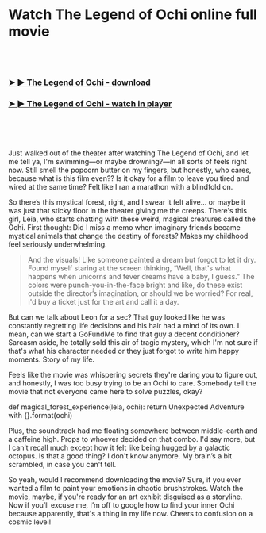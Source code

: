 <h1>Watch The Legend of Ochi online full movie</h1>


<br><br>

<h3><a href="https://Phillips-imrisgebu1981.github.io/uydudvojko/">➤ ► The Legend of Ochi - download</a></h3> 
<h3><a href="https://Phillips-imrisgebu1981.github.io/uydudvojko/">➤ ► The Legend of Ochi - watch in player</a></h3>


<br><br><br>


Just walked out of the theater after watching The Legend of Ochi, and let me tell ya, I'm swimming—or maybe drowning?—in all sorts of feels right now. Still smell the popcorn butter on my fingers, but honestly, who cares, because what is this film even?? Is it okay for a film to leave you tired and wired at the same time? Felt like I ran a marathon with a blindfold on. 

So there’s this mystical forest, right, and I swear it felt alive... or maybe it was just that sticky floor in the theater giving me the creeps. There's this girl, Leia, who starts chatting with these weird, magical creatures called the Ochi. First thought: Did I miss a memo when imaginary friends became mystical animals that change the destiny of forests? Makes my childhood feel seriously underwhelming. 

> And the visuals! Like someone painted a dream but forgot to let it dry. Found myself staring at the screen thinking, “Well, that's what happens when unicorns and fever dreams have a baby, I guess.” The colors were punch-you-in-the-face bright and like, do these exist outside the director’s imagination, or should we be worried? For real, I'd buy a ticket just for the art and call it a day.

But can we talk about Leon for a sec? That guy looked like he was constantly regretting life decisions and his hair had a mind of its own. I mean, can we start a GoFundMe to find that guy a decent conditioner? Sarcasm aside, he totally sold this air of tragic mystery, which I'm not sure if that's what his character needed or they just forgot to write him happy moments. Story of my life.

Feels like the movie was whispering secrets they're daring you to figure out, and honestly, I was too busy trying to be an Ochi to care. Somebody tell the movie that not everyone came here to solve puzzles, okay?

def magical_forest_experience(leia, ochi):
    return Unexpected Adventure with {}.format(ochi)

Plus, the soundtrack had me floating somewhere between middle-earth and a caffeine high. Props to whoever decided on that combo. I'd say more, but I can’t recall much except how it felt like being hugged by a galactic octopus. Is that a good thing? I don't know anymore. My brain’s a bit scrambled, in case you can't tell.

So yeah, would I recommend downloading the movie? Sure, if you ever wanted a film to paint your emotions in chaotic brushstrokes. Watch the movie, maybe, if you're ready for an art exhibit disguised as a storyline. Now if you’ll excuse me, I’m off to google how to find your inner Ochi because apparently, that's a thing in my life now. Cheers to confusion on a cosmic level!
